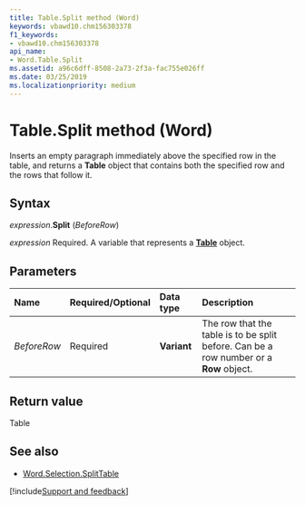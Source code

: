 ```yaml
---
title: Table.Split method (Word)
keywords: vbawd10.chm156303378
f1_keywords:
- vbawd10.chm156303378
api_name:
- Word.Table.Split
ms.assetid: a96c6dff-8508-2a73-2f3a-fac755e026ff
ms.date: 03/25/2019
ms.localizationpriority: medium
---
```



# Table.Split method (Word)

Inserts an empty paragraph immediately above the specified row in the table, and returns a **Table** object that contains both the specified row and the rows that follow it.


## Syntax

_expression_.**Split** (_BeforeRow_)

_expression_ Required. A variable that represents a **[Table](Word.Table.md)** object.


## Parameters

|Name|Required/Optional|Data type|Description|
|:-----|:-----|:-----|:-----|
| _BeforeRow_|Required| **Variant**|The row that the table is to be split before. Can be a row number or a **Row** object.|

## Return value

Table

## See also

- [Word.Selection.SplitTable](Word.Selection.SplitTable.md)

[!include[Support and feedback](~/includes/feedback-boilerplate.md)]
